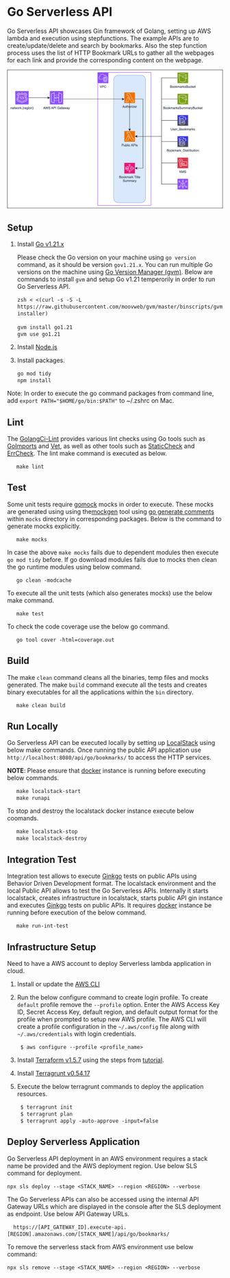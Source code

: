 # Go Serverless API

Go Serverless API showcases Gin framework of Golang, setting up AWS lambda and execution using stepfunctions. The example APIs are to create/update/delete and search by bookmarks. Also the step function process uses the list of HTTP Bookmark URLs to gather all the webpages for each link and provide the corresponding content on the webpage.

![Bookmarks API](images/bookmarks-api.png)


## Setup

1. Install [Go v1.21.x](https://go.dev/dl/)

   Please check the Go version on your machine using `go version` command, as it should be version `gov1.21.x`. You can run multiple Go versions on the machine using [Go Version Manager (gvm)](https://github.com/moovweb/gvm). Below are commands to install `gvm` and setup Go v1.21 temperorily in order to run Go Serverless API.

       zsh < <(curl -s -S -L https://raw.githubusercontent.com/moovweb/gvm/master/binscripts/gvm-installer)

       gvm install go1.21
       gvm use go1.21

2. Install [Node.js](https://nodejs.org/)

3. Install packages.

       go mod tidy
       npm install

Note: In order to execute the go command packages from command line, add `export PATH="$HOME/go/bin:$PATH"` to ~/.zshrc on Mac.

## Lint

The [GolangCi-Lint](https://golangci-lint.run/usage/linters/) provides various lint checks using Go tools such as [GoImports](https://pkg.go.dev/golang.org/x/tools/cmd/goimports) and [Vet](https://pkg.go.dev/cmd/vet), as well as other tools such as [StaticCheck](https://staticcheck.io/) and [ErrCheck](https://github.com/kisielk/errcheck). The lint make command is executed as below.

       make lint

## Test

Some unit tests require [gomock](https://github.com/golang/mock) mocks in order to execute.
These mocks are generated using using the[mockgen](https://github.com/golang/mock#running-mockgen) tool using [go generate comments](https://go.dev/blog/generate) within `mocks` directory in corresponding packages. Below is the command to generate mocks explicitly.

       make mocks

In case the above `make mocks` fails due to dependent modules then execute `go mod tidy` before. If go download modules fails due to mocks then clean the go runtime modules using below command.

       go clean -modcache

To execute all the unit tests (which also generates mocks) use the below make command.

       make test

To check the code coverage use the below go command.

       go tool cover -html=coverage.out

## Build

The make `clean` command cleans all the binaries, temp files and mocks generated. The make `build` command execute all the tests and creates binary executables for all the applications within the `bin` directory.

       make clean build

## Run Locally

Go Serverless API can be executed locally by setting up [LocalStack](https://docs.localstack.cloud/getting-started/installation/) using below make commands. Once running the public API application use `http://localhost:8080/api/go/bookmarks/` to access the HTTP services.

**NOTE**: Please ensure that [docker](https://docs.docker.com/engine/install/) instance is running before executing below commands.

       make localstack-start
       make runapi

To stop and destroy the localstack docker instance execute below coomands.

       make localstack-stop
       make localstack-destroy

## Integration Test

Integration test allows to execute [Ginkgo](https://onsi.github.io/ginkgo/) tests on public APIs using Behavior Driven Development format. The localstack environment and the local Public API allows to test the Go Serverless APIs. Internally it starts localstack, creates infrastructure in localstack, starts public API gin instance and executes [Ginkgo](https://onsi.github.io/ginkgo/) tests on public APIs. It requires [docker](https://docs.docker.com/engine/install/) instance be running before execution of the below command. 

       make run-int-test

## Infrastructure Setup

Need to have a AWS account to deploy Serverless lambda application in cloud.

1. Install or update the [AWS CLI](https://docs.aws.amazon.com/cli/latest/userguide/getting-started-install.html)

2. Run the below configure command to create login profile. To create `default` profile remove the `--profile` option. Enter the AWS Access Key ID, Secret Access Key, default region, and default output format for the profile when prompted to setup new AWS profile. 
The AWS CLI will create a profile configuration in the `~/.aws/config` file along with `~/.aws/credentials` with login credentials.

        $ aws configure --profile <profile_name>

3. Install [Terraform v1.5.7](https://developer.hashicorp.com/terraform/install) using the steps from [tutorial](https://developer.hashicorp.com/terraform/tutorials/aws-get-started/install-cli).

4. Install [Terragrunt v0.54.17](https://terragrunt.gruntwork.io/docs/getting-started/install/)

5. Execute the below terragrunt commands to deploy the application resources.

        $ terragrunt init
        $ terragrunt plan
        $ terragrunt apply -auto-approve -input=false


## Deploy Serverless Application

Go Serverless API deployment in an AWS environment requires a stack name be provided and the AWS deployment region. Use below SLS command for deployment.

    npx sls deploy --stage <STACK_NAME> --region <REGION> --verbose

The Go Serverless APIs can also be accessed using the internal API Gateway URLs which are displayed in the console after the SLS deployment as endpoint. Use below API Gateway URLs.

      https://[API_GATEWAY_ID].execute-api.[REGION].amazonaws.com/[STACK_NAME]/api/go/bookmarks/

To remove the serverless stack from AWS environment use below command:

    npx sls remove --stage <STACK_NAME> --region <REGION> --verbose

